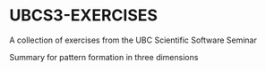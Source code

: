# UBCS3-EXERCISES
A collection of exercises from the UBC Scientific Software Seminar 

Summary for pattern formation in three dimensions